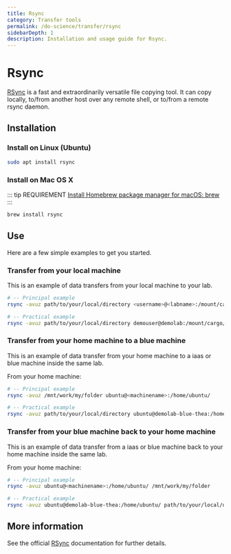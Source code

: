 ```yaml
---
title: Rsync
category: Transfer tools
permalink: /do-science/transfer/rsync
sidebarDepth: 1
description: Installation and usage guide for Rsync.
---
```


# Rsync

[RSync](https://linux.die.net/man/1/rsync) is a fast and extraordinarily versatile file copying tool. It can copy locally, to/from another host over any remote shell, or to/from a remote rsync daemon.

## Installation

### Install on Linux (Ubuntu)

 ```bash
 sudo apt install rsync
 ```

### Install on Mac OS X

::: tip REQUIREMENT
[Install Homebrew package manager for macOS: brew](https://brew.sh/)
:::


```bash
brew install rsync
```

## Use

Here are a few simple examples to get you started. 

### Transfer from your local machine

This is an example of data transfers from your local machine to your lab.

```bash
# -- Principal example
rsync -avuz path/to/your/local/directory <username>@<labname>:/mount/cargo/

# -- Practical example
rsync -avuz path/to/your/local/directory demouser@demolab:/mount/cargo/
```

### Transfer from your home machine to a blue machine

This is an example of data transfer from your home machine to a iaas or blue machine inside the same lab.

From your home machine: 

```bash
# -- Principal example
rsync -avuz /mnt/work/my/folder ubuntu@<machinename>:/home/ubuntu/

# -- Practical example
rsync -avuz path/to/your/local/directory ubuntu@demolab-blue-thea:/home/ubuntu/
```

### Transfer from your blue machine back to your home machine

This is an example of data transfer from a iaas or blue machine back to your home machine inside the same lab.

From your home machine: 

```bash
# -- Principal example
rsync -avuz ubuntu@<machinename>:/home/ubuntu/ /mnt/work/my/folder 

# -- Practical example
rsync -avuz ubuntu@demolab-blue-thea:/home/ubuntu/ path/to/your/local/directory
```

## More information

See the official [RSync](https://linux.die.net/man/1/rsync) documentation for further details.


